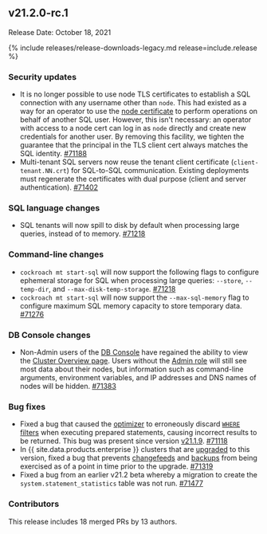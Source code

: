 ## v21.2.0-rc.1

Release Date: October 18, 2021

{% include releases/release-downloads-legacy.md release=include.release %}

<h3 id="v21-2-0-rc-1-security-updates">Security updates</h3>

- It is no longer possible to use node TLS certificates to establish a SQL connection with any username other than `node`. This had existed as a way for an operator to use the [node certificate](https://www.cockroachlabs.com/docs/v21.2/authentication#using-digital-certificates-with-cockroachdb) to perform operations on behalf of another SQL user. However, this isn't necessary: an operator with access to a node cert can log in as `node` directly and create new credentials for another user.  By removing this facility, we tighten the guarantee that the principal in the TLS client cert always matches the SQL identity. [#71188][#71188]
- Multi-tenant SQL servers now reuse the tenant client certificate (`client-tenant.NN.crt`) for SQL-to-SQL communication. Existing deployments must regenerate the certificates with dual purpose (client and server authentication). [#71402][#71402]

<h3 id="v21-2-0-rc-1-sql-language-changes">SQL language changes</h3>

- SQL tenants will now spill to disk by default when processing large queries, instead of to memory. [#71218][#71218]

<h3 id="v21-2-0-rc-1-command-line-changes">Command-line changes</h3>

- `cockroach mt start-sql` will now support the following flags to configure ephemeral storage for SQL when processing large queries: `--store`, `--temp-dir`, and `--max-disk-temp-storage`. [#71218][#71218]
- `cockroach mt start-sql` will now support the `--max-sql-memory` flag to configure maximum SQL memory capacity to store temporary data. [#71276][#71276]

<h3 id="v21-2-0-rc-1-db-console-changes">DB Console changes</h3>

- Non-Admin users of the [DB Console](https://www.cockroachlabs.com/docs/v21.2/ui-overview) have regained the ability to view the [Cluster Overview page](https://www.cockroachlabs.com/docs/v21.2/ui-cluster-overview-page). Users without the [Admin role](https://www.cockroachlabs.com/docs/v21.2/security-reference/authorization#admin-role) will still see most data about their nodes, but information such as command-line arguments, environment variables, and IP addresses and DNS names of nodes will be hidden. [#71383][#71383]

<h3 id="v21-2-0-rc-1-bug-fixes">Bug fixes</h3>

- Fixed a bug that caused the [optimizer](https://www.cockroachlabs.com/docs/v21.2/cost-based-optimizer) to erroneously discard [`WHERE` filters](https://www.cockroachlabs.com/docs/v21.2/selection-queries) when executing prepared statements, causing incorrect results to be returned. This bug was present since version [v21.1.9](v21.1.html#v21-1-9). [#71118][#71118]
- In {{ site.data.products.enterprise }} clusters that are [upgraded](https://www.cockroachlabs.com/docs/v21.2/upgrade-cockroach-version) to this version, fixed a bug that prevents [changefeeds](https://www.cockroachlabs.com/docs/v21.2/change-data-capture-overview) and [backups](https://www.cockroachlabs.com/docs/v21.2/take-full-and-incremental-backups) from being exercised as of a point in time prior to the upgrade. [#71319][#71319]
- Fixed a bug from an earlier v21.2 beta whereby a migration to create the `system.statement_statistics` table was not run. [#71477][#71477]

<h3 id="v21-2-0-rc-1-contributors">Contributors</h3>

This release includes 18 merged PRs by 13 authors.

[#71118]: https://github.com/cockroachdb/cockroach/pull/71118
[#71188]: https://github.com/cockroachdb/cockroach/pull/71188
[#71218]: https://github.com/cockroachdb/cockroach/pull/71218
[#71276]: https://github.com/cockroachdb/cockroach/pull/71276
[#71319]: https://github.com/cockroachdb/cockroach/pull/71319
[#71383]: https://github.com/cockroachdb/cockroach/pull/71383
[#71402]: https://github.com/cockroachdb/cockroach/pull/71402
[#71477]: https://github.com/cockroachdb/cockroach/pull/71477

